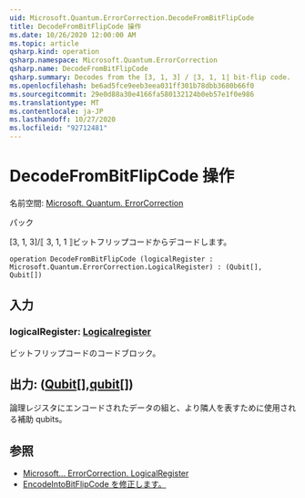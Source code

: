 ```yaml
---
uid: Microsoft.Quantum.ErrorCorrection.DecodeFromBitFlipCode
title: DecodeFromBitFlipCode 操作
ms.date: 10/26/2020 12:00:00 AM
ms.topic: article
qsharp.kind: operation
qsharp.namespace: Microsoft.Quantum.ErrorCorrection
qsharp.name: DecodeFromBitFlipCode
qsharp.summary: Decodes from the [3, 1, 3] / ⟦3, 1, 1⟧ bit-flip code.
ms.openlocfilehash: be6ad5fce9eeb3eea031ff301b78dbb3680b66f0
ms.sourcegitcommit: 29e0d88a30e4166fa580132124b0eb57e1f0e986
ms.translationtype: MT
ms.contentlocale: ja-JP
ms.lasthandoff: 10/27/2020
ms.locfileid: "92712481"
---
```

# <a name="decodefrombitflipcode-operation"></a>DecodeFromBitFlipCode 操作

名前空間: [Microsoft. Quantum. ErrorCorrection](xref:Microsoft.Quantum.ErrorCorrection)

パック [](https://nuget.org/packages/)


[3, 1, 3]/⟦ 3, 1, 1 ⟧ビットフリップコードからデコードします。

```qsharp
operation DecodeFromBitFlipCode (logicalRegister : Microsoft.Quantum.ErrorCorrection.LogicalRegister) : (Qubit[], Qubit[])
```


## <a name="input"></a>入力

### <a name="logicalregister--logicalregister"></a>logicalRegister: [Logicalregister](xref:Microsoft.Quantum.ErrorCorrection.LogicalRegister)

ビットフリップコードのコードブロック。



## <a name="output--qubitqubit"></a>出力: ([Qubit](xref:microsoft.quantum.lang-ref.qubit)[],[qubit](xref:microsoft.quantum.lang-ref.qubit)[])

論理レジスタにエンコードされたデータの組と、より隣人を表すために使用される補助 qubits。

## <a name="see-also"></a>参照

- [Microsoft... ErrorCorrection. LogicalRegister](xref:Microsoft.Quantum.ErrorCorrection.LogicalRegister)
- [EncodeIntoBitFlipCode を修正します。](xref:Microsoft.Quantum.ErrorCorrection.EncodeIntoBitFlipCode)